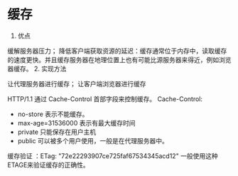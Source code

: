 # 缓存

1. 优点

缓解服务器压力；
降低客户端获取资源的延迟：缓存通常位于内存中，读取缓存的速度更快。并且缓存服务器在地理位置上也有可能比源服务器来得近，例如浏览器缓存。
2. 实现方法

让代理服务器进行缓存；
让客户端浏览器进行缓存

HTTP/1.1 通过 Cache-Control 首部字段来控制缓存。
Cache-Control:
- no-store 表示不能缓存。
- max-age=31536000 表示有最大缓存时间
- private 只能保存在用户主机
- public 可以被多个用户使用，一般是在代理服务器中。

缓存验证 ：ETag: "72e22293907ce725faf67534345acd12" 一般使用这种ETAGE来验证缓存的正确性。
